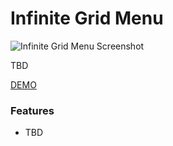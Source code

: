 # Infinite Grid Menu

![Infinite Grid Menu Screenshot](https://github.com/robert-leitl/infinite-grid-menu/blob/main/cover.jpg?raw=true)

TBD

[DEMO](https://robert-leitl.github.io/infinite-grid-menu/dist/)

### Features
- TBD